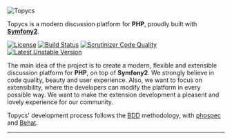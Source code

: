 ![Topycs](http://s18.postimg.org/f7rzvrp6h/topycs_logo.png "Topycs")

Topycs is a modern discussion platform for **PHP**, proudly built with **[Symfony2](http://symfony.com/)**.

[![License](https://poser.pugx.org/topycs/topycs/license.png)](https://packagist.org/packages/topycs/topycs)
[![Build Status](https://travis-ci.org/Topycs/Topycs.svg?branch=master)](https://travis-ci.org/Topycs/Topycs)
[![Scrutinizer Code Quality](https://scrutinizer-ci.com/g/Topycs/Topycs/badges/quality-score.png?b=master)](https://scrutinizer-ci.com/g/Topycs/Topycs/?branch=master)
[![Latest Unstable Version](https://poser.pugx.org/leaphly/cart-bundle/v/unstable.svg)](//packagist.org/packages/leaphly/cart-bundle)

The main idea of the project is to create a modern, flexible and extensible discussion platform for **PHP**, on top of **Symfony2**. We strongly believe in code quality, beauty and user experience. Also, we want to focus on extensibility, where the developers can modify the platform in every possible way. We want to make the extension development a pleasent and lovely experience for our community.

Topycs' development process follows the [BDD](http://en.wikipedia.org/wiki/Behavior-driven_development) methodology, with [phpspec](http://phpspec.net/) and [Behat](http://behat.org/).

----------
